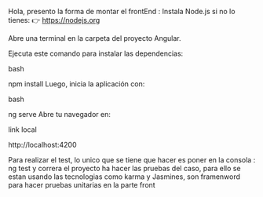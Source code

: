 Hola, presento la forma de montar el frontEnd :
Instala Node.js si no lo tienes:
👉 https://nodejs.org

Abre una terminal en la carpeta del proyecto Angular.

Ejecuta este comando para instalar las dependencias:

bash
 
npm install
Luego, inicia la aplicación con:

bash
 
ng serve
Abre tu navegador en:

link local
 
http://localhost:4200

Para realizar el test, lo unico que se tiene que hacer es poner en la consola : ng test y correra el proyecto ha hacer las pruebas del caso,  para ello se estan usando las tecnologias como karma y Jasmines, son framenword para hacer pruebas unitarias en la parte front 


